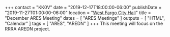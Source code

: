 +++
contact = "KK0V"
date = "2019-12-17T18:00:00-06:00"
publishDate = "2019-11-27T01:00:00-06:00"
location = "[West Fargo City Hall](/places/west-fargo-city-hall/)"
title = "December ARES Meeting"
dates = [ "ARES Meetings" ]
outputs = [ "HTML", "Calendar" ]
tags = [ "ARES", "AREDN" ]
+++
This meeting will focus on the RRRA AREDN project.

